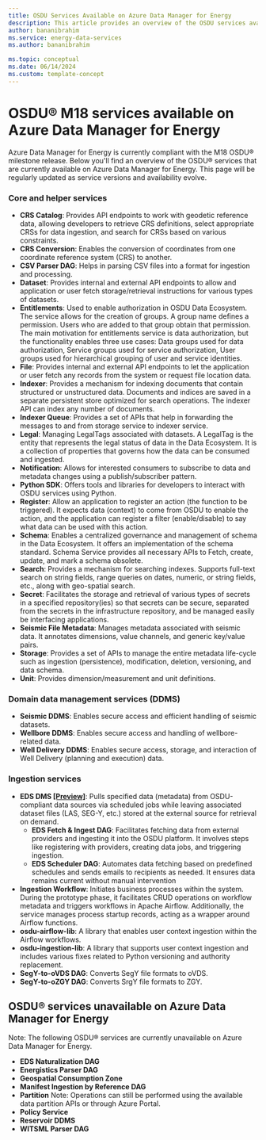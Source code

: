 ```yaml
---
title: OSDU Services Available on Azure Data Manager for Energy
description: This article provides an overview of the OSDU services available on Azure Data Manager for Energy and the OSDU services that are exclusively available in the community version.
author: bananibrahim
ms.service: energy-data-services
ms.author: bananibrahim

ms.topic: conceptual
ms.date: 06/14/2024
ms.custom: template-concept
---
```


# OSDU&reg; M18 services available on Azure Data Manager for Energy 
Azure Data Manager for Energy is currently compliant with the M18 OSDU® milestone release. Below you'll find an overview of the OSDU&reg; services that are currently available on Azure Data Manager for Energy. This page will be regularly updated as service versions and availability evolve. 
### Core and helper services
- **CRS Catalog**: Provides API endpoints to work with geodetic reference data, allowing developers to retrieve CRS definitions, select appropriate CRSs for data ingestion, and search for CRSs based on various constraints. 
- **CRS Conversion**: Enables the conversion of coordinates from one coordinate reference system (CRS) to another.
- **CSV Parser DAG**: Helps in parsing CSV files into a format for ingestion and processing. 
- **Dataset**: Provides internal and external API endpoints to allow and application or user fetch storage/retrieval instructions for various types of datasets.
- **Entitlements**: Used to enable authorization in OSDU Data Ecosystem. The service allows for the creation of groups. A group name defines a permission. Users who are added to that group obtain that permission. The main motivation for entitlements service is data authorization, but the functionality enables three use cases: Data groups used for data authorization, Service groups used for service authorization, User groups used for hierarchical grouping of user and service identities.
- **File**: Provides internal and external API endpoints to let the application or user fetch any records from the system or request file location data. 
- **Indexer**: Provides a mechanism for indexing documents that contain structured or unstructured data. Documents and indices are saved in a separate persistent store optimized for search operations. The indexer API can index any number of documents.
- **Indexer Queue**: Provides a set of APIs that help in forwarding the messages to and from storage service to indexer service.
- **Legal**: Managing LegalTags associated with datasets. A LegalTag is the entity that represents the legal status of data in the Data Ecosystem. It is a collection of properties that governs how the data can be consumed and ingested.
- **Notification**: Allows for interested consumers to subscribe to data and metadata changes using a publish/subscriber pattern.
- **Python SDK**: Offers tools and libraries for developers to interact with OSDU services using Python.
- **Register**: Allow an application to register an action (the function to be triggered). It expects data (context) to come from OSDU to enable the action, and the application can register a filter (enable/disable) to say what data can be used with this action.
- **Schema**: Enables a centralized governance and management of schema in the Data Ecosystem. It offers an implementation of the schema standard. Schema Service provides all necessary APIs to Fetch, create, update, and mark a schema obsolete.
- **Search**: Provides a mechanism for searching indexes. Supports full-text search on string fields, range queries on dates, numeric, or string fields, etc., along with geo-spatial search.
- **Secret**: Facilitates the storage and retrieval of various types of secrets in a specified repository(ies) so that secrets can be secure, separated from the secrets in the infrastructure repository, and be managed easily be interfacing applications.
- **Seismic File Metadata**: Manages metadata associated with seismic data. It annotates dimensions, value channels, and generic key/value pairs.
- **Storage**: Provides a set of APIs to manage the entire metadata life-cycle such as ingestion (persistence), modification, deletion, versioning, and data schema.
- **Unit**: Provides dimension/measurement and unit definitions.

### Domain data management services (DDMS)
- **Seismic DDMS**: Enables secure access and efficient handling of seismic datasets.
- **Wellbore DDMS**: Enables secure access and handling of wellbore-related data.
- **Well Delivery DDMS**: Enables secure access, storage, and interaction of Well Delivery (planning and execution) data.

### Ingestion services
- **EDS DMS [[Preview]](how-to-enable-external-data-sources.md)**: Pulls specified data (metadata) from OSDU-compliant data sources via scheduled jobs while leaving associated dataset files (LAS, SEG-Y, etc.) stored at the external source for retrieval on demand.
  - **EDS Fetch & Ingest DAG**: Facilitates fetching data from external providers and ingesting it into the OSDU platform. It involves steps like registering with providers, creating data jobs, and triggering ingestion.
  - **EDS Scheduler DAG**: Automates data fetching based on predefined schedules and sends emails to recipients as needed. It ensures data remains current without manual intervention
-  **Ingestion Workflow**: Initiates business processes within the system. During the prototype phase, it facilitates CRUD operations on workflow metadata and triggers workflows in Apache Airflow. Additionally, the service manages process startup records, acting as a wrapper around Airflow functions.
- **osdu-airflow-lib**: A library that enables user context ingestion within the Airflow workflows.
- **osdu-ingestion-lib**: A library that supports user context ingestion and includes various fixes related to Python versioning and authority replacement.
- **SegY-to-oVDS DAG**: Converts SegY file formats to oVDS.
- **SegY-to-oZGY DAG**: Converts SrgY file formats to ZGY.

## OSDU&reg; services unavailable on Azure Data Manager for Energy
Note: The following OSDU&reg; services are currently unavailable on Azure Data Manager for Energy.
- **EDS Naturalization DAG**
- **Energistics Parser DAG**
- **Geospatial Consumption Zone**
- **Manifest Ingestion by Reference DAG**
- **Partition** Note: Operations can still be performed using the available data partition APIs or through Azure Portal.
- **Policy Service**
- **Reservoir DDMS**
- **WITSML Parser DAG**
